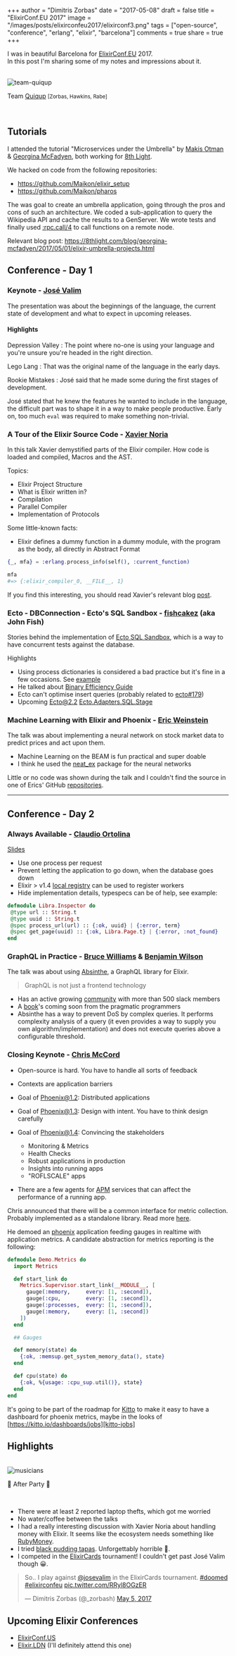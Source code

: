 +++
author = "Dimitris Zorbas"
date = "2017-05-08"
draft = false
title = "ElixirConf.EU 2017"
image = "/images/posts/elixirconfeu2017/elixirconf3.png"
tags = ["open-source", "conference", "erlang", "elixir", "barcelona"]
comments = true
share = true
+++


I was in beautiful Barcelona for [ElixirConf.EU][ElixirConf.EU-2017] 2017.  
In this post I'm sharing some of my notes and impressions about it.

</br>

<div class="polaroid">
  <img src="/images/posts/elixirconfeu2017/team_quiqup_elixirconf.jpg" class="img-medium" alt="team-quiqup">
  <p>Team <a href="https://quiqup.com">Quiqup</a> <small>[Zorbas, Hawkins, Rabe]</small></p>
</div>

</br>


## Tutorials

I attended the tutorial "Microservices under the Umbrella" by [Makis Otman][Profile-Makis-Otman] &
[Georgina McFadyen][Profile-Georgina-McFadyen], both working for [8th Light][8th-Light].

We hacked on code from the following repositories:

* https://github.com/Maikon/elixir_setup
* https://github.com/Maikon/pharos

The was goal to create an umbrella application, going through the pros
and cons of such an architecture. We coded a sub-application to query
the Wikipedia API and cache the results to a GenServer. We wrote tests
and finally used [:rpc.call/4][rpc-call] to call functions on a remote node.

Relevant blog post: https://8thlight.com/blog/georgina-mcfadyen/2017/05/01/elixir-umbrella-projects.html

## Conference - Day 1

### Keynote - [José Valim][Profile-Jose-Valim]

The presentation was about the beginnings of the language, the current state of development and
what to expect in upcoming releases.

#### Highlights

Depression Valley
: The point where no-one is using your language and you're unsure you're
headed in the right direction. 

Lego Lang
: That was the original name of the language in the early days.

Rookie Mistakes
: José said that he made some during the first stages of development.

José stated that he knew the features he wanted to include in the
language, the difficult part was to shape it in a way to make people
productive. Early on, too much `eval` was required to make something
non-trivial.

### A Tour of the Elixir Source Code - [Xavier Noria][Profile-Xavier-Noria]

In this talk Xavier demystified parts of the Elixir compiler.
How code is loaded and compiled, Macros and the AST.

Topics:

* Elixir Project Structure
* What is Elixir written in?
* Compilation
* Parallel Compiler
* Implementation of Protocols

Some little-known facts:

* Elixir defines a dummy function in a dummy module, with the program as
  the body, all directly in Abstract Format

```elixir
{_, mfa} = :erlang.process_info(self(), :current_function)

mfa
#=> {:elixir_compiler_0, __FILE__, 1}
```

If you find this interesting, you should read Xavier's relevant blog [post][fxn-elixir-post].

### Ecto - DBConnection - Ecto's SQL Sandbox - [fishcakez][Profile-John-Fish] (aka John Fish)

Stories behind the implementation of [Ecto SQL Sandbox][Ecto.Adapters.SQL.Sandbox], which is a way
to have concurrent tests against the database.

Highlights

* Using process dictionaries is considered a bad practice but it's fine in
a few occasions. See [example][process-dicts]
* He talked about [Binary Efficiency Guide][Binary-Efficiency-Guide]
* Ecto can't optimise insert queries (probably related to [ecto#179][Ecto-Issues-179])
* Upcoming Ecto@2.2 [Ecto.Adapters.SQL.Stage][Ecto.Adapters.SQL.Stage]

### Machine Learning with Elixir and Phoenix - [Eric Weinstein][Profile-Eric-Weinstein]

The talk was about implementing a neural network on stock market data to predict
prices and act upon them.

* Machine Learning on the BEAM is fun practical and super doable
* I think he used the [neat_ex][neat_ex] package for the neural networks

Little or no code was shown during the talk and I couldn't find the
source in one of Erics' GitHub [repositories][weinstein-repos].


---------------------

## Conference - Day 2

### Always Available - [Claudio Ortolina][Profile-Claudio-Ortolina]

[Slides][Slides-Claudio-Ortolina]

* Use one process per request
* Prevent letting the application to go down, when the database goes down
* Elixir > v1.4 [local registry][registry] can be used to register workers
* Hide implementation details, typespecs can be of help, see example:

```elixir
defmodule Libra.Inspector do
 @type url :: String.t
 @type uuid :: String.t
 @spec process_url(url) :: {:ok, uuid} | {:error, term}
 @spec get_page(uuid) :: {:ok, Libra.Page.t} | {:error, :not_found}
end
```

### GraphQL in Practice - [Bruce Williams][Profile-Bruce-Williams] & [Benjamin Wilson][Profile-Ben-Wilson]

The talk was about using [Absinthe][absinthe-graphql], a GraphQL library
for Elixir.

> GraphQL is not just a frontend technology

* Has an active growing [community][graphql-community] with more than 500 slack members
* A [book][book-graphql-elixir]'s coming soon from the pragmatic programmers
* Absinthe has a way to prevent DoS by complex queries. It performs
  complexity analysis of a query (it even provides a way to supply you own
  algorithm/implementation) and does not execute queries above a
  configurable threshold.

### Closing Keynote - [Chris McCord][Profile-Chris-McCord]

* Open-source is hard. You have to handle all sorts of feedback
* Contexts are application barriers
* Goal of Phoenix@1.2: Distributed applications
* Goal of Phoenix@1.3: Design with intent. You have to think design carefully
* Goal of Phoenix@1.4: Convincing the stakeholders
  - Monitoring & Metrics
  - Health Checks
  - Robust applications in production
  - Insights into running apps
  - "ROFLSCALE" apps

* There are a few agents for [APM][APM] services that can affect the performance of a running app.

Chris announced that there will be a common interface for metric collection. Probably implemented
as a standalone library. Read more [here][phoenix-metrics].

He demoed an [phoenix][phoenix] application feeding gauges in realtime with application metrics. A candidate abstraction
for metrics reporting is the following:

```elixir
defmodule Demo.Metrics do
  import Metrics

  def start_link do
    Metrics.Supervisor.start_link(__MODULE__, [
      gauge(:memory,     every: [1, :second]),
      gauge(:cpu,        every: [1, :second]),
      gauge(:processes,  every: [1, :second]),
      gauge(:memory,     every: [1, :second])
    ])
  end

  ## Gauges

  def memory(state) do
    {:ok, :memsup.get_system_memory_data(), state}
  end

  def cpu(state) do
    {:ok, %{usage: :cpu_sup.util()}, state}
  end
end
```

It's going to be part of the roadmap for [Kitto][kitto] to make it easy to have a dashboard for phoenix metrics, maybe in the
looks of [https://kitto.io/dashboards/jobs][kitto-jobs]

## Highlights

</br>

<div class="polaroid">
  <img src="/images/posts/elixirconfeu2017/elixirconf_music.jpg" class="img-medium" alt="musicians">
  <p>🎷 After Party 👯</p>
</div>

</br>

* There were at least 2 reported laptop thefts, which got me worried
* No water/coffee between the talks
* I had a really interesting discussion with Xavier Noria about handling
  money with Elixir. It seems like the ecosystem needs something like [RubyMoney][RubyMoney].
* I tried [black pudding tapas][black-pudding-tapas]. Unforgettably horrible 🤢.
* I competed in the [ElixirCards][elixircards] tournament! I couldn't get past José Valim though 😀.

<blockquote class="twitter-tweet" data-lang="en"><p lang="en" dir="ltr">So.. I play against <a href="https://twitter.com/josevalim">@josevalim</a> in the ElixirCards tournament. <a href="https://twitter.com/hashtag/doomed?src=hash">#doomed</a> <a href="https://twitter.com/hashtag/elixirconfeu?src=hash">#elixirconfeu</a> <a href="https://t.co/RRyl8OGzER">pic.twitter.com/RRyl8OGzER</a></p>&mdash; Dimitris Zorbas (@_zorbash) <a href="https://twitter.com/_zorbash/status/860444157231472640">May 5, 2017</a></blockquote>
<script async src="//platform.twitter.com/widgets.js" charset="utf-8"></script>

## Upcoming Elixir Conferences

* [ElixirConf.US][ElixirConf.US]
* [Elixir.LDN][Elixir.LDN]  (I'll definitely attend this one)

[ElixirConf.EU-2017]: http://www.elixirconf.eu/elixirconf2017
[8th-Light]: https://8thlight.com/
[rpc-call]: http://erlang.org/doc/man/rpc.html#call-4
[Ecto.Adapters.SQL.Sandbox]: https://hexdocs.pm/ecto/Ecto.Adapters.SQL.Sandbox.html#content
[Ecto-Issues-179]: https://github.com/elixir-ecto/ecto/issues/179
[Binary-Efficiency-Guide]: http://erlang.org/doc/efficiency_guide/users_guide.html
[Ecto.Adapters.SQL.Stage]: https://github.com/elixir-ecto/ecto/pull/2028
[neat_ex]: https://hex.pm/packages/neat_ex
[weinstein-repos]: https://github.com/ericqweinstein
[Profile-Makis-Otman]: https://twitter.com/MakisOtman
[Profile-Georgina-McFadyen]: https://twitter.com/gemcfadyen
[Profile-Jose-Valim]: https://twitter.com/josevalim
[Profile-Xavier-Noria]: https://twitter.com/fxn
[Profile-Claudio-Ortolina]: https://twitter.com/cloud8421
[Profile-John-Fish]: https://github.com/fishcakez
[Profile-Eric-Weinstein]: https://twitter.com/ericqweinstein
[Profile-Bruce-Williams]: https://twitter.com/wbruce
[Profile-Ben-Wilson]: https://twitter.com/benwilson512
[Profile-Chris-McCord]: https://twitter.com/chris_mccord
[Slides-Claudio-Ortolina]: http://s3.amazonaws.com/erlang-conferences-production/media/files/000/000/623/original/ElixirConfEU_2017_-_Always_Available_-_Claudio_Ortolina.pdf?1493997314
[process-dicts]: https://8thlight.com/blog/georgina-mcfadyen/2017/05/01/elixir-umbrella-projects.html
[book-graphql-elixir]: https://pragprog.com/book/wwgraphql/craft-graphql-apis-in-elixir-with-absinthe
[graphql-community]: http://absinthe-graphql.org/community/
[absinthe-graphql]: http://absinthe-graphql.org/
[phoenix-metrics]: https://groups.google.com/forum/#!msg/phoenix-core/mAQkCIbTC-U/zZ6_iPI2BQAJ;context-place=searchin/phoenix-core/metrics%7Csort:relevance
[elixircards]: http://www.elixircards.co.uk/
[APM]: https://en.wikipedia.org/wiki/Application_performance_management
[ElixirConf.US]: https://elixirconf.com/
[Elixir.LDN]: http://www.elixir.london/
[kitto]: https://github.com/kittoframework/kitto/
[kitto-jobs]: https://kitto.io/dashboards/jobs
[registry]: https://hexdocs.pm/elixir/master/Registry.html
[phoenix]: http://www.phoenixframework.org/
[black-pudding-tapas]: https://www.google.co.uk/search?q=morcilla&tbm=isch
[RubyMoney]: https://github.com/RubyMoney/
[fxn-elixir-post]: https://medium.com/@fxn/how-does-elixir-compile-execute-code-c1b36c9ec8cf
